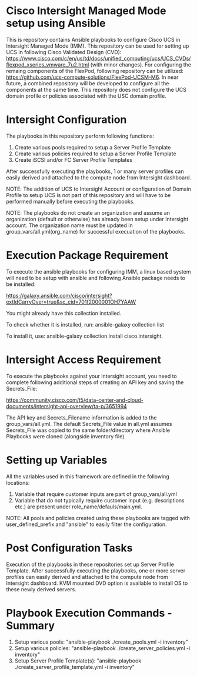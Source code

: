 # Cisco Intersight Managed Mode setup using Ansible

 This is repository contains Ansible playbooks to configure  Cisco UCS in Intersight Managed Mode (IMM). This repository can be used for setting up UCS in following Cisco Validated Design (CVD): https://www.cisco.com/c/en/us/td/docs/unified_computing/ucs/UCS_CVDs/flexpod_xseries_vmware_7u2.html (with minor changes). For configuring the remaing components of the FlexPod, following repository can be utilized: https://github.com/ucs-compute-solutions/FlexPod-UCSM-M6. In near future, a combined repository will be developed to configure all the components at the same time. This repository does not configure the UCS domain profile or policies associated with the USC domain profile. 

# Intersight Configuration

The playbooks in this repository perform following functions:

1. Create various pools required to setup a Server Profile Template
2. Create various policies required to setup a Server Profile Template
3. Create iSCSI and/or FC Server Profile Templates

After successfully executing the playbooks, 1 or many server profiles can easily derived and attached to the compute node from Intersight dashboard.

NOTE: The addition of UCS to Intersight Account or configuration of Domain Profile to setup UCS is not part of this repository and will have to be performed manually before executing the playbooks. 

NOTE: The playbooks do not create an organization and assume an organization (default or otherwise) has already been setup under Intersight account. The organization name must be updated in group_vars/all.yml(org_name) for successful execuation of the playbooks.


# Execution Package Requirement

To execute the ansible playbooks for configuring IMM, a linux based system will need to be setup with ansible and following Ansible package needs to be installed:

https://galaxy.ansible.com/cisco/intersight?extIdCarryOver=true&sc_cid=701f2000001OH7YAAW

You might already have this collection installed. 

To check whether it is installed, run: ansible-galaxy collection list

To install it, use: ansible-galaxy collection install cisco.intersight.

# Intersight Access Requirement

To execute the playbooks against your Intersight account, you need to complete following additional steps of creating an API key and saving the Secrets_File:

https://community.cisco.com/t5/data-center-and-cloud-documents/intersight-api-overview/ta-p/3651994

The API key and Secrets_Filename information is added to the group_vars/all.yml. The default Secrets_File value in all.yml assumes Secrets_File was copied to the same folder/directory where Ansible Playbooks were cloned (alongside inventory file).

# Setting up Variables

All the variables used in this framework are defined in the following locations:

1. Variable that require customer inputs are part of group_vars/all.yml
2. Variable that do not typically require customer input (e.g. descriptions etc.) are present under role_name/defauls/main.yml.

NOTE: All pools and policies created using these playbooks are tagged with user_defined_prefix and "ansible" to easily filter the configuration.

# Post Configuration Tasks

Execution of the playbooks in these repositories set up Server Profile Template. After successfully executing the playbooks, one or more server profiles can easily derived and attached to the compute node from Intersight dashboard. KVM mounted DVD option is available to install OS to these newly derived servers.


# Playbook Execution Commands - Summary

1. Setup various pools: "ansible-playbook ./create_pools.yml -i inventory"
2. Setup various policies: "ansible-playbook ./create_server_policies.yml -i inventory"
3. Setup Server Profile Template(s): "ansible-playbook ./create_server_profile_template.yml -i inventory"

